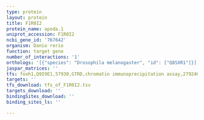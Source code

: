 ```yaml
---
type: protein
layout: protein
title: F1R0I2
protein_name: apoda.1
uniprot_accession: F1R0I2
ncbi_gene_id: '767642'
organism: Danio rerio
function: target gene
number_of_interactions: '1'
orthologs: '[{"species": "Drosophila melanogaster", "id": ["Q8SXR1"]}]'
jaspar_matrices: ''
tfs: foxh1,Q9I9E1,57930,GTRD,chromatin immunoprecipitation assay,27924024%5Buid%5D,No
targets: ''
tfs_download: tfs_of_F1R0I2.tsv
targets_download: ''
bindingSites_download: ''
binding_sites_ls: ''

---
```

